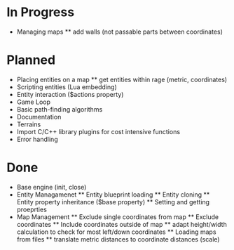 # In Progress
* Managing maps
** add walls (not passable parts between coordinates)

# Planned
* Placing entities on a map
** get entities within rage (metric, coordinates)
* Scripting entities (Lua embedding)
* Entity interaction ($actions property)
* Game Loop
* Basic path-finding algorithms
* Documentation
* Terrains
* Import C/C++ library plugins for cost intensive functions
* Error handling

# Done
* Base engine (init, close)
* Entity Managamenet
** Entity blueprint loading
** Entity cloning
** Entity property inheritance ($base property)
** Setting and getting proeprties
* Map Management
** Exclude single coordinates from map
** Exclude coordinates
** Include coordinates outside of map
** adapt height/width calculation to check for most left/down coordinates
** Loading maps from files
** translate metric distances to coordinate distances (scale)